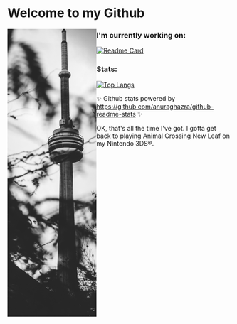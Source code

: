 # Welcome to my Github

<img src="https://github.com/randsco/randsco/blob/main/alora-griffiths-OI-CLykd27Y-unsplash.jpg" align="left" width=200px/>

### I'm currently working on:

[![Readme Card](https://github-readme-stats.vercel.app/api/pin/?username=Greenie-Beenie&repo=Buy-Green-Website)](https://github.com/Greenie-Beenie/Buy-Green-Website)

### Stats:

[![Top Langs](https://github-readme-stats.vercel.app/api/top-langs/?username=randsco&layout=compact)](https://github.com/anuraghazra/github-readme-stats)

✨ Github stats powered by https://github.com/anuraghazra/github-readme-stats ✨

OK, that's all the time I've got. I gotta get back to playing Animal Crossing New Leaf on my Nintendo 3DS®️.

